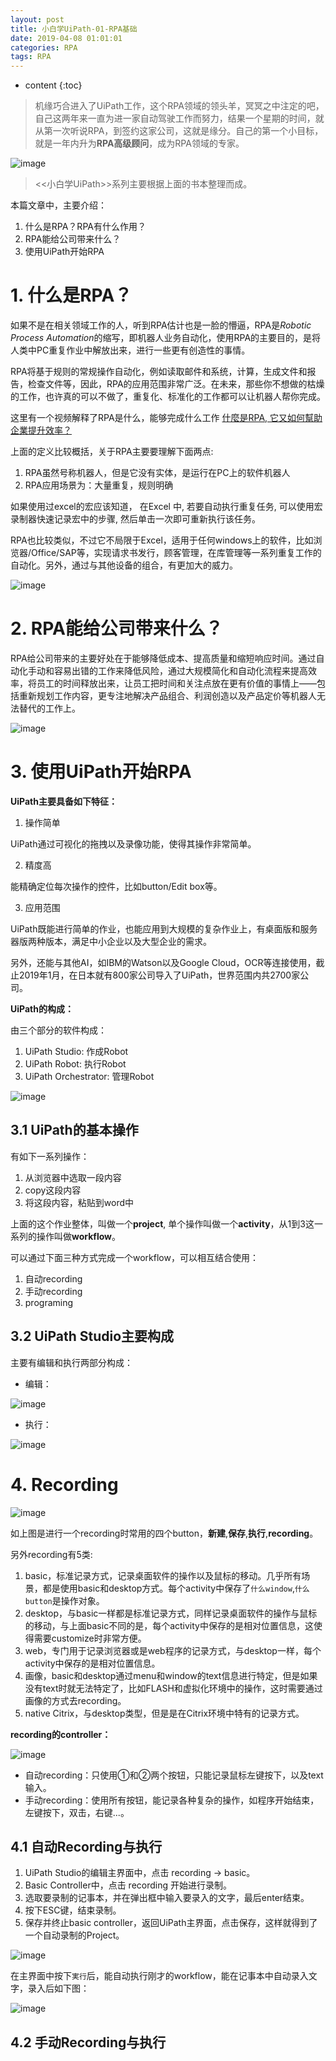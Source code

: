 ```yaml
---
layout: post
title: 小白学UiPath-01-RPA基础
date: 2019-04-08 01:01:01
categories: RPA
tags: RPA
---
```

* content
{:toc}

> 机缘巧合进入了UiPath工作，这个RPA领域的领头羊，冥冥之中注定的吧，自己这两年来一直为进一家自动驾驶工作而努力，结果一个星期的时间，就从第一次听说RPA，到签约这家公司，这就是缘分。自己的第一个小目标，就是一年内升为**RPA高级顾问**，成为RPA领域的专家。

![image](https://user-images.githubusercontent.com/18595935/55791438-7357c800-5af9-11e9-86c4-41ae0653c1a1.png)
> <<小白学UiPath>>系列主要根据上面的书本整理而成。

本篇文章中，主要介绍：
1. 什么是RPA？RPA有什么作用？
2. RPA能给公司带来什么？
3. 使用UiPath开始RPA

# 1. 什么是RPA？

如果不是在相关领域工作的人，听到RPA估计也是一脸的懵逼，RPA是*Robotic Process Automation*的缩写，即机器人业务自动化，使用RPA的主要目的，是将人类中PC重复作业中解放出来，进行一些更有创造性的事情。

RPA将基于规则的常规操作自动化，例如读取邮件和系统，计算，生成文件和报告，检查文件等，因此，RPA的应用范围非常广泛。在未来，那些你不想做的枯燥的工作，也许真的可以不做了，重复化、标准化的工作都可以让机器人帮你完成。

这里有一个视频解释了RPA是什么，能够完成什么工作 [什麼是RPA, 它又如何幫助企業提升效率？](https://www.youtube.com/watch?v=LTZLZFAlNs8)

上面的定义比较概括，关于RPA主要要理解下面两点:
1. RPA虽然号称机器人，但是它没有实体，是运行在PC上的软件机器人
2. RPA应用场景为：大量重复，规则明确

如果使用过excel的宏应该知道， 在Excel 中, 若要自动执行重复任务, 可以使用宏录制器快速记录宏中的步骤, 然后单击一次即可重新执行该任务。

RPA也比较类似，不过它不局限于Excel，适用于任何windows上的软件，比如浏览器/Office/SAP等，实现请求书发行，顾客管理，在库管理等一系列重复工作的自动化。另外，通过与其他设备的组合，有更加大的威力。

![image](https://user-images.githubusercontent.com/18595935/55794325-e8c69700-5aff-11e9-80db-a951c11fb680.png)

# 2. RPA能给公司带来什么？

RPA给公司带来的主要好处在于能够降低成本、提高质量和缩短响应时间。通过自动化手动和容易出错的工作来降低风险，通过大规模简化和自动化流程来提高效率，将员工的时间释放出来，让员工把时间和关注点放在更有价值的事情上——包括重新规划工作内容，更专注地解决产品组合、利润创造以及产品定价等机器人无法替代的工作上。

![image](https://user-images.githubusercontent.com/18595935/55966082-bdd07480-5cb2-11e9-85c5-15c927077ed2.png)


# 3. 使用UiPath开始RPA

**UiPath主要具备如下特征：**

1. 操作简单

UiPath通过可视化的拖拽以及录像功能，使得其操作非常简单。

2. 精度高

能精确定位每次操作的控件，比如button/Edit box等。

3. 应用范围

UiPath既能进行简单的作业，也能应用到大规模的复杂作业上，有桌面版和服务器版两种版本，满足中小企业以及大型企业的需求。

另外，还能与其他AI，如IBM的Watson以及Google Cloud，OCR等连接使用，截止2019年1月，在日本就有800家公司导入了UiPath，世界范围内共2700家公司。

**UiPath的构成：**

由三个部分的软件构成：

1. UiPath Studio: 作成Robot
2. UiPath Robot: 执行Robot
3. UiPath Orchestrator: 管理Robot

![image](https://user-images.githubusercontent.com/18595935/55966985-70ed9d80-5cb4-11e9-8926-89431013ec5a.png)

## 3.1 UiPath的基本操作

有如下一系列操作：
1. 从浏览器中选取一段内容
2. copy这段内容
3. 将这段内容，粘贴到word中

上面的这个作业整体，叫做一个**project**, 单个操作叫做一个**activity**，从1到3这一系列的操作叫做**workflow**。

可以通过下面三种方式完成一个workflow，可以相互结合使用：
1. 自动recording
2. 手动recording
3. programing


## 3.2 UiPath Studio主要构成

主要有编辑和执行两部分构成：

- 编辑：

![image](https://user-images.githubusercontent.com/18595935/56077026-487bb580-5e12-11e9-990e-451fd4ac3818.png)

- 执行：

![image](https://user-images.githubusercontent.com/18595935/56077030-61846680-5e12-11e9-852a-6993a7044700.png)

# 4. Recording

![image](https://user-images.githubusercontent.com/18595935/56077216-7c57da80-5e14-11e9-8d8e-fddca73d4000.png)

如上图是进行一个recording时常用的四个button，**新建**,**保存**,**执行**,**recording**。

另外recording有5类:
1. basic，标准记录方式，记录桌面软件的操作以及鼠标的移动。几乎所有场景，都是使用basic和desktop方式。每个activity中保存了`什么window`,`什么button`是操作对象。
2. desktop，与basic一样都是标准记录方式，同样记录桌面软件的操作与鼠标的移动，与上面basic不同的是，每个activity中保存的是相对位置信息，这使得需要customize时非常方便。
3. web，专门用于记录浏览器或是web程序的记录方式，与desktop一样，每个activity中保存的是相对位置信息。
4. 画像，basic和desktop通过menu和window的text信息进行特定，但是如果没有text时就无法特定了，比如FLASH和虚拟化环境中的操作，这时需要通过画像的方式去recording。
5. native Citrix，与desktop类型，但是是在Citrix环境中特有的记录方式。

**recording的controller：**

![image](https://user-images.githubusercontent.com/18595935/56077409-e40f2500-5e16-11e9-986e-267f4043517d.png)

- 自动recording：只使用①和②两个按钮，只能记录鼠标左键按下，以及text输入。
- 手动recording：使用所有按钮，能记录各种复杂的操作，如程序开始结束，左键按下，双击，右键...。

## 4.1 自动Recording与执行

1. UiPath Studio的编辑主界面中，点击 recording → basic。
2. Basic Controller中，点击 recording 开始进行录制。
3. 选取要录制的记事本，并在弹出框中输入要录入的文字，最后enter结束。
4. 按下ESC键，结束录制。
5. 保存并终止basic controller，返回UiPath主界面，点击保存，这样就得到了一个自动录制的Project。

![image](https://user-images.githubusercontent.com/18595935/56077620-55e86e00-5e19-11e9-8c12-be62e57c62d9.png)

在主界面中按下`実行`后，能自动执行刚才的workflow，能在记事本中自动录入文字，录入后如下图：

![image](https://user-images.githubusercontent.com/18595935/56077651-b11a6080-5e19-11e9-9ee0-67e5fb6f34c0.png)

## 4.2 手动Recording与执行









